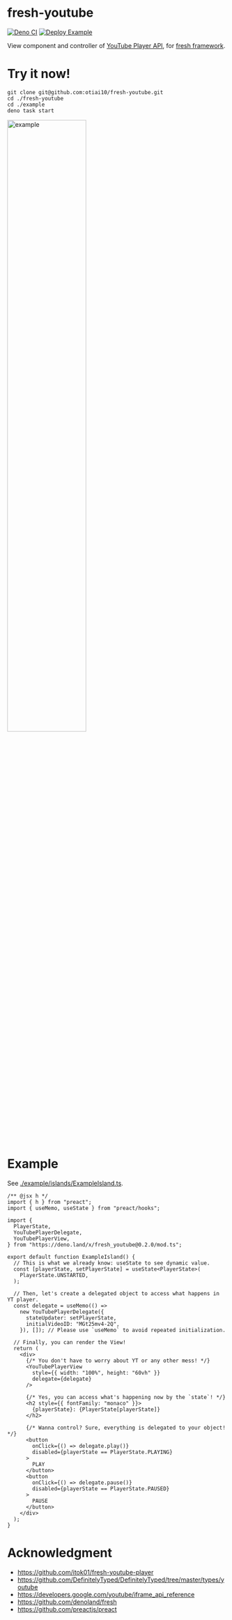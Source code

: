 # fresh-youtube

[![Deno CI](https://github.com/otiai10/fresh-youtube/actions/workflows/deno-ci.yml/badge.svg)](https://github.com/otiai10/fresh-youtube/actions/workflows/deno-ci.yml)
[![Deploy Example](https://github.com/otiai10/fresh-youtube/actions/workflows/deploy-example.yml/badge.svg)](https://fresh-youtube.deno.dev/)

View component and controller of
[YouTube Player API](https://developers.google.com/youtube/iframe_api_reference),
for [fresh framework](https://github.com/denoland/fresh).

# Try it now!

```
git clone git@github.com:otiai10/fresh-youtube.git
cd ./fresh-youtube
cd ./example
deno task start
```

<a href="https://fresh-youtube.deno.dev/"><img src="https://user-images.githubusercontent.com/931554/185740364-cdfde559-1dd4-4547-bc3c-ad25e577c04a.png" width="60%" alt="example" /></a>

# Example

See
[./example/islands/ExampleIsland.ts](https://github.com/otiai10/fresh-youtube/blob/main/example/islands/ExampleIsland.tsx).

```tsx
/** @jsx h */
import { h } from "preact";
import { useMemo, useState } from "preact/hooks";

import {
  PlayerState,
  YouTubePlayerDelegate,
  YouTubePlayerView,
} from "https://deno.land/x/fresh_youtube@0.2.0/mod.ts";

export default function ExampleIsland() {
  // This is what we already know: useState to see dynamic value.
  const [playerState, setPlayerState] = useState<PlayerState>(
    PlayerState.UNSTARTED,
  );

  // Then, let's create a delegated object to access what happens in YT player.
  const delegate = useMemo(() =>
    new YouTubePlayerDelegate({
      stateUpdater: setPlayerState,
      initialVideoID: "MGt25mv4-2Q",
    }), []); // Please use `useMemo` to avoid repeated initialization.

  // Finally, you can render the View!
  return (
    <div>
      {/* You don't have to worry about YT or any other mess! */}
      <YouTubePlayerView
        style={{ width: "100%", height: "60vh" }}
        delegate={delegate}
      />

      {/* Yes, you can access what's happening now by the `state`! */}
      <h2 style={{ fontFamily: "monaco" }}>
        {playerState}: {PlayerState[playerState]}
      </h2>

      {/* Wanna control? Sure, everything is delegated to your object! */}
      <button
        onClick={() => delegate.play()}
        disabled={playerState == PlayerState.PLAYING}
      >
        PLAY
      </button>
      <button
        onClick={() => delegate.pause()}
        disabled={playerState == PlayerState.PAUSED}
      >
        PAUSE
      </button>
    </div>
  );
}
```

# Acknowledgment

- https://github.com/itok01/fresh-youtube-player
- https://github.com/DefinitelyTyped/DefinitelyTyped/tree/master/types/youtube
- https://developers.google.com/youtube/iframe_api_reference
- https://github.com/denoland/fresh
- https://github.com/preactjs/preact

